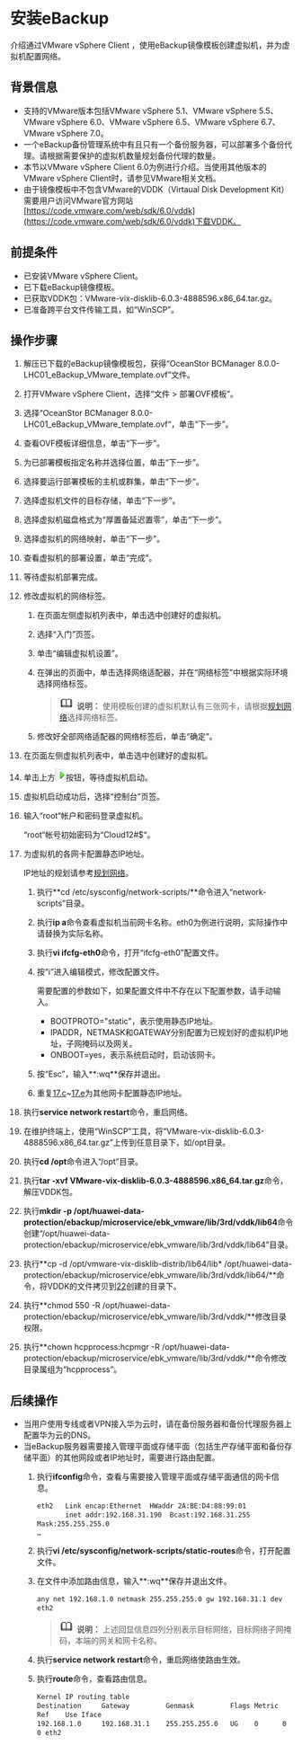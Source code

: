 # 安装eBackup<a name="cbr_03_0060"></a>

介绍通过VMware vSphere Client ，使用eBackup镜像模板创建虚拟机，并为虚拟机配置网络。

## 背景信息<a name="zh-cn_topic_0174625071_section141721547194214"></a>

-   支持的VMware版本包括VMware vSphere 5.1、VMware vSphere 5.5、VMware vSphere 6.0、VMware vSphere 6.5、VMware vSphere 6.7、VMware vSphere 7.0。
-   一个eBackup备份管理系统中有且只有一个备份服务器，可以部署多个备份代理。请根据需要保护的虚拟机数量规划备份代理的数量。
-   本节以VMware vSphere Client 6.0为例进行介绍。当使用其他版本的VMware vSphere Client时，请参见VMware相关文档。
-   由于镜像模板中不包含VMware的VDDK（Virtaual Disk Development Kit）需要用户访问VMware官方网站[https://code.vmware.com/web/sdk/6.0/vddk](https://code.vmware.com/web/sdk/6.0/vddk)下载VDDK。

## 前提条件<a name="zh-cn_topic_0174625071_section973862813353"></a>

-   已安装VMware vSphere Client。
-   已下载eBackup镜像模板。
-   已获取VDDK包：VMware-vix-disklib-6.0.3-4888596.x86\_64.tar.gz。
-   已准备跨平台文件传输工具，如“WinSCP”。

## 操作步骤<a name="zh-cn_topic_0174625071_section11590154583611"></a>

1.  解压已下载的eBackup镜像模板包，获得“OceanStor BCManager 8.0.0-LHC01\_eBackup\_VMware\_template.ovf”文件。
2.  打开VMware vSphere Client，选择“文件 \> 部署OVF模板”。
3.  选择“OceanStor BCManager 8.0.0-LHC01\_eBackup\_VMware\_template.ovf“，单击“下一步”。
4.  查看OVF模板详细信息，单击“下一步”。
5.  为已部署模板指定名称并选择位置，单击“下一步”。
6.  选择要运行部署模板的主机或群集，单击“下一步“。
7.  选择虚拟机文件的目标存储，单击“下一步”。
8.  选择虚拟机磁盘格式为“厚置备延迟置零”，单击“下一步”。
9.  选择虚拟机的网络映射，单击“下一步”。
10. 查看虚拟机的部署设置，单击“完成”。
11. 等待虚拟机部署完成。
12. 修改虚拟机的网络标签。
    1.  在页面左侧虚拟机列表中，单击选中创建好的虚拟机。
    2.  选择“入门”页签。
    3.  单击“编辑虚拟机设置”。
    4.  在弹出的页面中，单击选择网络适配器，并在“网络标签”中根据实际环境选择网络标签。

        >![](public_sys-resources/icon-note.gif) **说明：** 
        >使用模板创建的虚拟机默认有三张网卡，请根据[规划网络](规划网络.md#cbr_03_0105)选择网络标签。

    5.  修改好全部网络适配器的网络标签后，单击“确定”。

13. 在页面左侧虚拟机列表中，单击选中创建好的虚拟机。
14. 单击上方![](figures/icon-start.png)按钮，等待虚拟机启动。
15. 虚拟机启动成功后，选择“控制台”页签。
16. 输入“root“帐户和密码登录虚拟机。

    “root“帐号初始密码为“Cloud12\#$“。

17. 为虚拟机的各网卡配置静态IP地址。

    IP地址的规划请参考[规划网络](规划网络.md#cbr_03_0105)。

    1.  执行**cd /etc/sysconfig/network-scripts/**命令进入“network-scripts”目录。
    2.  执行**ip a**命令查看虚拟机当前网卡名称。eth0为例进行说明，实际操作中请替换为实际名称。
    3.  <a name="zh-cn_topic_0174625071_li68117292492"></a>执行**vi ifcfg-eth0**命令，打开“ifcfg-eth0”配置文件。
    4.  按“i”进入编辑模式，修改配置文件。

        需要配置的参数如下，如果配置文件中不存在以下配置参数，请手动输入。

        -   BOOTPROTO="static"，表示使用静态IP地址。
        -   IPADDR，NETMASK和GATEWAY分别配置为已规划好的虚拟机IP地址，子网掩码以及网关。
        -   ONBOOT=yes，表示系统启动时，启动该网卡。

    5.  <a name="zh-cn_topic_0174625071_li13683113875018"></a>按“Esc”，输入**:wq**保存并退出。
    6.  重复[17.c](#zh-cn_topic_0174625071_li68117292492)\~[17.e](#zh-cn_topic_0174625071_li13683113875018)为其他网卡配置静态IP地址。

18. 执行**service network restart**命令，重启网络。
19. 在维护终端上，使用“WinSCP”工具，将“VMware-vix-disklib-6.0.3-4888596.x86\_64.tar.gz”上传到任意目录下，如/opt目录。
20. 执行**cd /opt**命令进入“/opt”目录。
21. 执行**tar -xvf VMware-vix-disklib-6.0.3-4888596.x86\_64.tar.gz**命令，解压VDDK包。
22. <a name="zh-cn_topic_0174625071_li19212134210118"></a>执行**mkdir -p /opt/huawei-data-protection/ebackup/microservice/ebk\_vmware/lib/3rd/vddk/lib64**命令创建“/opt/huawei-data-protection/ebackup/microservice/ebk\_vmware/lib/3rd/vddk/lib64”目录。
23. 执行**cp -d /opt/vmware-vix-disklib-distrib/lib64/lib\* /opt/huawei-data-protection/ebackup/microservice/ebk\_vmware/lib/3rd/vddk/lib64/**命令，将VDDK的文件拷贝到[22](#zh-cn_topic_0174625071_li19212134210118)创建的目录下。
24. 执行**chmod 550 -R /opt/huawei-data-protection/ebackup/microservice/ebk\_vmware/lib/3rd/vddk/**修改目录权限。
25. 执行**chown hcpprocess:hcpmgr -R /opt/huawei-data-protection/ebackup/microservice/ebk\_vmware/lib/3rd/vddk/**命令修改目录属组为“hcpprocess”。

## 后续操作<a name="zh-cn_topic_0174625071_section7331935171715"></a>

-   当用户使用专线或者VPN接入华为云时，请在备份服务器和备份代理服务器上配置华为云的DNS。
-   当eBackup服务器需要接入管理平面或存储平面（包括生产存储平面和备份存储平面）的其他网段或者IP地址时，需要进行路由配置。
    1.  执行**ifconfig**命令，查看与需要接入管理平面或存储平面通信的网卡信息。

        ```
        eth2   Link encap:Ethernet  HWaddr 2A:BE:D4:88:99:01   
               inet addr:192.168.31.190  Bcast:192.168.31.255  Mask:255.255.255.0 
        …
        ```

    2.  执行**vi  /etc/sysconfig/network-scripts/static-routes**命令，打开配置文件。
    3.  在文件中添加路由信息，输入**:wq**保存并退出文件。

        ```
        any net 192.168.1.0 netmask 255.255.255.0 gw 192.168.31.1 dev eth2
        ```

        >![](public_sys-resources/icon-note.gif) **说明：** 
        >上述回显信息四列分别表示目标网络，目标网络子网掩码，本端的网关和网卡名称。

    4.  执行**service network restart**命令，重启网络使路由生效。
    5.  执行**route**命令，查看路由信息。

        ```
        Kernel IP routing table 
        Destination     Gateway         Genmask         Flags Metric Ref    Use Iface 
        192.168.1.0     192.168.31.1    255.255.255.0   UG    0      0        0 eth2
        ```




